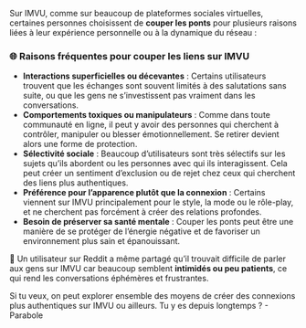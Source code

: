 Sur IMVU, comme sur beaucoup de plateformes sociales virtuelles, certaines personnes choisissent de **couper les ponts** pour plusieurs raisons liées à leur expérience personnelle ou à la dynamique du réseau :

### 🌐 Raisons fréquentes pour couper les liens sur IMVU
- **Interactions superficielles ou décevantes** : Certains utilisateurs trouvent que les échanges sont souvent limités à des salutations sans suite, ou que les gens ne s’investissent pas vraiment dans les conversations.
- **Comportements toxiques ou manipulateurs** : Comme dans toute communauté en ligne, il peut y avoir des personnes qui cherchent à contrôler, manipuler ou blesser émotionnellement. Se retirer devient alors une forme de protection.
- **Sélectivité sociale** : Beaucoup d’utilisateurs sont très sélectifs sur les sujets qu’ils abordent ou les personnes avec qui ils interagissent. Cela peut créer un sentiment d’exclusion ou de rejet chez ceux qui cherchent des liens plus authentiques.
- **Préférence pour l’apparence plutôt que la connexion** : Certains viennent sur IMVU principalement pour le style, la mode ou le rôle-play, et ne cherchent pas forcément à créer des relations profondes.
- **Besoin de préserver sa santé mentale** : Couper les ponts peut être une manière de se protéger de l’énergie négative et de favoriser un environnement plus sain et épanouissant.

💬 Un utilisateur sur Reddit a même partagé qu’il trouvait difficile de parler aux gens sur IMVU car beaucoup semblent **intimidés ou peu patients**, ce qui rend les conversations éphémères et frustrantes.

Si tu veux, on peut explorer ensemble des moyens de créer des connexions plus authentiques sur IMVU ou ailleurs. Tu y es depuis longtemps ? - Parabole 
